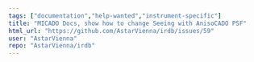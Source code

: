 ```yaml
---
tags: ["documentation","help-wanted","instrument-specific"]
title: "MICADO Docs, show how to change Seeing with AnisoCADO PSF"
html_url: "https://github.com/AstarVienna/irdb/issues/59"
user: "AstarVienna"
repo: "AstarVienna/irdb"
---
```


